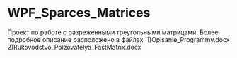 # WPF_Sparces_Matrices
Проект по работе с разреженными треугольными матрицами.
Более подробное описание расположено в файлах:
 1)Opisanie_Programmy.docx
 2)Rukovodstvo_Polzovatelya_FastMatrix.docx
